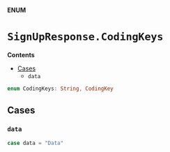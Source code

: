 **ENUM**

# `SignUpResponse.CodingKeys`

**Contents**

- [Cases](#cases)
  - `data`

```swift
enum CodingKeys: String, CodingKey
```

## Cases
### `data`

```swift
case data = "Data"
```
